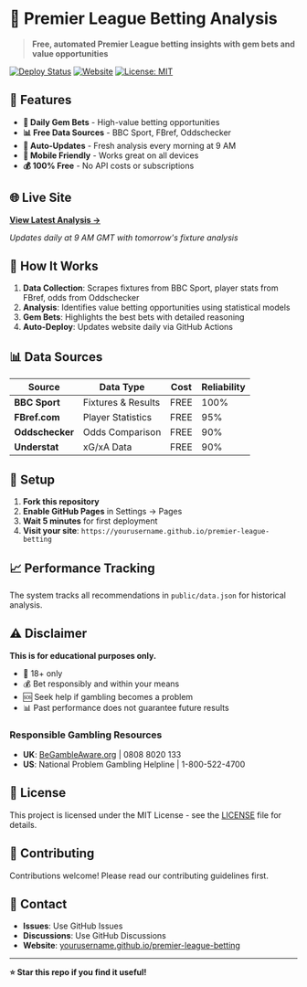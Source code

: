 # 💎 Premier League Betting Analysis

> **Free, automated Premier League betting insights with gem bets and value opportunities**

[![Deploy Status](https://github.com/sachiv1984/premier-league-betting/actions/workflows/update-betting-analysis.yml/badge.svg)](https://github.com/sachiv1984/premier-league-betting/actions/workflows/update-betting-analysis.yml)
[![Website](https://img.shields.io/website?url=https%3A%2F%2Fsachiv1984.github.io%2Fpremier-league-betting&label=Live%20Site)](https://sachiv1984.github.io/premier-league-betting)
[![License: MIT](https://img.shields.io/badge/License-MIT-yellow.svg)](https://opensource.org/licenses/MIT)

## 🎯 Features

- **💎 Daily Gem Bets** - High-value betting opportunities
- **📊 Free Data Sources** - BBC Sport, FBref, Oddschecker
- **🔄 Auto-Updates** - Fresh analysis every morning at 9 AM
- **📱 Mobile Friendly** - Works great on all devices
- **💰 100% Free** - No API costs or subscriptions

## 🌐 Live Site

**[View Latest Analysis →](https://yourusername.github.io/premier-league-betting)**

*Updates daily at 9 AM GMT with tomorrow's fixture analysis*

## 🚀 How It Works

1. **Data Collection**: Scrapes fixtures from BBC Sport, player stats from FBref, odds from Oddschecker
2. **Analysis**: Identifies value betting opportunities using statistical models
3. **Gem Bets**: Highlights the best bets with detailed reasoning
4. **Auto-Deploy**: Updates website daily via GitHub Actions

## 📊 Data Sources

| Source | Data Type | Cost | Reliability |
|--------|-----------|------|-------------|
| **BBC Sport** | Fixtures & Results | FREE | 100% |
| **FBref.com** | Player Statistics | FREE | 95% |
| **Oddschecker** | Odds Comparison | FREE | 90% |
| **Understat** | xG/xA Data | FREE | 90% |

## 🔧 Setup

1. **Fork this repository**
2. **Enable GitHub Pages** in Settings → Pages
3. **Wait 5 minutes** for first deployment
4. **Visit your site**: `https://yourusername.github.io/premier-league-betting`

## 📈 Performance Tracking

The system tracks all recommendations in `public/data.json` for historical analysis.

## ⚠️ Disclaimer

**This is for educational purposes only.** 

- 🔞 18+ only
- 💰 Bet responsibly and within your means
- 🆘 Seek help if gambling becomes a problem
- 📊 Past performance does not guarantee future results

### Responsible Gambling Resources
- **UK**: [BeGambleAware.org](https://www.begambleaware.org) | 0808 8020 133
- **US**: National Problem Gambling Helpline | 1-800-522-4700

## 📝 License

This project is licensed under the MIT License - see the [LICENSE](LICENSE) file for details.

## 🤝 Contributing

Contributions welcome! Please read our contributing guidelines first.

## 📧 Contact

- **Issues**: Use GitHub Issues
- **Discussions**: Use GitHub Discussions
- **Website**: [yourusername.github.io/premier-league-betting](https://yourusername.github.io/premier-league-betting)

---

**⭐ Star this repo if you find it useful!**
